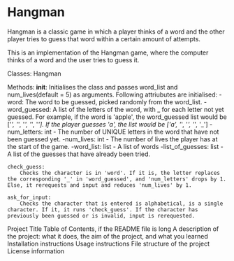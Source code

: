 # Hangman
Hangman is a classic game in which a player thinks of a word and the other player tries to guess that word within a certain amount of attempts.

This is an implementation of the Hangman game, where the computer thinks of a word and the user tries to guess it. 

Classes: 
Hangman

Methods:
    __init__: 
        Initialises the class and passes word_list and num_lives(default = 5) as arguments. Following attriubutes are initialised:
            -word: The word to be guessed, picked randomly from the word_list.
            -word_guessed: A list of the letters of the word, with _ for each letter not yet guessed. For example, if the word is 'apple', the word_guessed list would be ['_', '_', '_', '_', '_']. If the player guesses 'a', the list would be ['a', '_', '_', '_', '_']
            -num_letters: int - The number of UNIQUE letters in the word that have not been guessed yet.
            -num_lives: int - The number of lives the player has at the start of the game.
            -word_list: list - A list of words
            -list_of_guesses: list - A list of the guesses that have already been tried.

    check_guess:
        Checks the character is in 'word'. If it is, the letter replaces the corresponding '_' in 'word_guessed', and 'num_letters' drops by 1. Else, it rerequests and input and reduces 'num_lives' by 1.
    
    ask_for_input:
        Checks the character that is entered is alphabetical, is a single character. If it, it runs 'check_guess'. If the character has previously been guessed or is invalid, input is rerequested.


Project Title
Table of Contents, if the README file is long
A description of the project: what it does, the aim of the project, and what you learned
Installation instructions
Usage instructions
File structure of the project
License information
